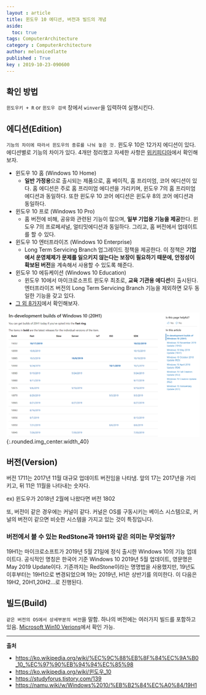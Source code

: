```yaml
---
layout : article
title: 윈도우 10 에디션, 버전과 빌드의 개념
aside:
  toc: true
tags: ComputerArchitecture
category : ComputerArchitecture
author: melonicedlatte
published : True
key : 2019-10-23-090600
---
```


## 확인 방법
`윈도우키 + R` or `윈도우 검색` 창에서 `winver`을 입력하여 실행시킨다.

## 에디션(Edition)

`기능의 차이에 따라서 윈도우의 종류를 나눠 놓은 것.` 윈도우 10은 12가지 에디션이 있다. 에디션별로 기능의 차이가 있다. 4개만 정리했고 자세한 사항은 [위키피디아](https://ko.wikipedia.org/wiki/%EC%9C%88%EB%8F%84%EC%9A%B0_10_%EC%97%90%EB%94%94%EC%85%98)에서 확인해보자.

- 윈도우 10 홈 (Windows 10 Home)
	- **일반 가정용**으로 출시되는 제품으로, 홈 베이직, 홈 프리미엄, 코어 에디션이 있다. 홈 에디션은 주로 홈 프리미엄 에디션을 가리키며, 윈도우 7의 홈 프리미엄 에디션과 동일하다. 또한 윈도우 10 코어 에디션은 윈도우 8의 코어 에디션과 동일하다.
- 윈도우 10 프로 (Windows 10 Pro)
	- 홈 버전에 비해, 공유와 관련된 기능이 많으며, **일부 기업용 기능을 제공**한다. 윈도우 7의 프로페셔널, 얼티밋에디션과 동일하다. 그리고, 홈 버전에서 업데이트를 할 수 있다.
- 윈도우 10 엔터프라이즈 (Windows 10 Enterprise)
	- Long Term Servicing Branch 업그레이드 정책을 제공한다. 이 정책은 **기업에서 운영체제가 문제를 일으키지 않는다는 보장이 필요하기 때문에, 안정성이 확보된 버전**을 계속해서 사용할 수 있도록 해준다.
- 윈도우 10 에듀케이션 (Windows 10 Education)
	- 윈도우 10에서 마이크로소프트 윈도우 최초로, **교육 기관용 에디션**이 출시된다. 엔터프라이즈 버전의 Long Term Servicing Branch 기능을 제외하면 모두 동일한 기능을 갖고 있다.
- [그 외 8가지](https://ko.wikipedia.org/wiki/%EC%9C%88%EB%8F%84%EC%9A%B0_10_%EC%97%90%EB%94%94%EC%85%98)에서 확인해보자.

![png](/assets/images/201910/window_versions.PNG){:.rounded.img_center.width_40}

## 버전(Version)

버전 1711는 2017년 11월 대규모 업데이트 버전임을 나타냄. 앞의 17는 2017년을 가리키고, 뒤 11은 11월을 나타내는 숫자다. 

ex) 윈도우가 2018년 2월에 나왔다면 버전 1802

또, 버전이 같은 경우에는 커널이 같다. 커널은 OS를 구동시키는 베이스 시스템으로, 커널의 버전이 같으면 비슷한 시스템을 가지고 있는 것이 특징입니다.

### 버전에서 볼 수 있는 RedStone과 19H1와 같은 의미는 무엇일까?

19H1는 마이크로소프트가 2019년 5월 21일에 정식 출시한 Windows 10의 기능 업데이트다. 공식적인 명칭은 한국어 기준 Windows 10 2019년 5월 업데이트, 영문명은 May 2019 Update이다. 기존까지는 RedStone이라는 명명법을 사용했지만, 19년도 이후부터는 19H1으로 변경되었으며 19는 2019년, H1은 상반기를 의미한다. 이 다음은 19H2, 20H1,20H2...로 진행된다.

## 빌드(Build)

`같은 버전의 OS에서 상세부분의 버전`을 말함. 하나의 버전에는 여러가지 빌드를 포함하고 있음. [Microsoft Win10 Verions](https://docs.microsoft.com/en-us/windows-insider/flight-hub/)에서 확인 가능.


---

**출처**

- https://ko.wikipedia.org/wiki/%EC%9C%88%EB%8F%84%EC%9A%B0_10_%EC%97%90%EB%94%94%EC%85%98
- https://ko.wikipedia.org/wiki/윈도우_10
- https://studyforus.tistory.com/139
- https://namu.wiki/w/Windows%2010/%EB%B2%84%EC%A0%84/19H1
